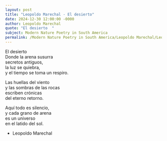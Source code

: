 ```yaml
---
layout: post
title: "Leopoldo Marechal - El desierto"
date: 2024-12-30 12:00:00 -0000
author: Leopoldo Marechal
quote: "El desierto  "
subject: Modern Nature Poetry in South America
permalink: /Modern Nature Poetry in South America/Leopoldo Marechal/Leopoldo Marechal - El desierto
---
```


El desierto  
Donde la arena susurra  
secretos antiguos,  
la luz se quiebra,  
y el tiempo se toma un respiro.

Las huellas del viento  
y las sombras de las rocas  
escriben crónicas  
del eterno retorno.

Aquí todo es silencio,  
y cada grano de arena  
es un universo  
en el latido del sol.

- Leopoldo Marechal
